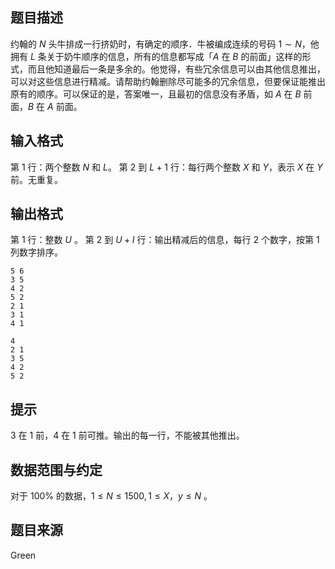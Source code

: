 ## 题目描述

约翰的 $N$ 头牛排成一行挤奶时，有确定的顺序．牛被编成连续的号码 $1 \sim N$，他拥有 $L$ 条关于奶牛顺序的信息，所有的信息都写成「$A$ 在 $B$ 的前面」这样的形式，而且他知道最后一条是多余的。他觉得，有些冗余信息可以由其他信息推出，可以对这些信息进行精减。请帮助约翰删除尽可能多的冗余信息，但要保证能推出原有的顺序。可以保证的是，答案唯一，且最初的信息没有矛盾，如 $A$ 在 $B$ 前面，$B$ 在 $A$ 前面。

## 输入格式

第 $1$ 行：两个整数 $N$ 和 $L$。
第 $2$ 到 $L+1$ 行：每行两个整数 $X$ 和 $Y$，表示 $X$ 在 $Y$ 前。无重复。

## 输出格式

第 $1$ 行：整数 $U$ 。
第 $2$ 到 $U+I$ 行：输出精减后的信息，每行 $2$ 个数字，按第 $1$ 列数字排序。

```input1
5 6
3 5
4 2
5 2
2 1
3 1
4 1
```

```output1
4
2 1
3 5
4 2
5 2
```

## 提示

$3$ 在 $1$ 前，$4$ 在 $1$ 前可推。输出的每一行，不能被其他推出。

## 数据范围与约定

对于 $100\%$ 的数据，$1 ≤ N ≤ 1500, 1 ≤ X，y ≤ N$ 。

## 题目来源

Green

